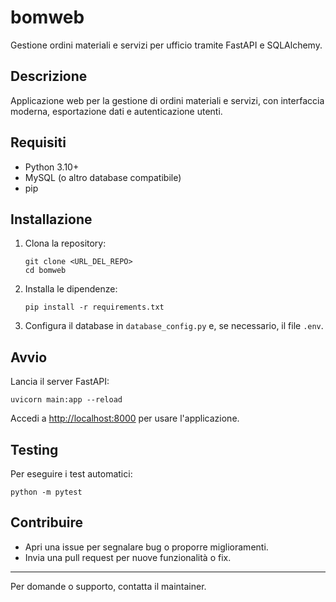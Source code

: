 # bomweb

Gestione ordini materiali e servizi per ufficio tramite FastAPI e SQLAlchemy.

## Descrizione
Applicazione web per la gestione di ordini materiali e servizi, con interfaccia moderna, esportazione dati e autenticazione utenti.

## Requisiti
- Python 3.10+
- MySQL (o altro database compatibile)
- pip

## Installazione
1. Clona la repository:
   ```
   git clone <URL_DEL_REPO>
   cd bomweb
   ```
2. Installa le dipendenze:
   ```
   pip install -r requirements.txt
   ```
3. Configura il database in `database_config.py` e, se necessario, il file `.env`.

## Avvio
Lancia il server FastAPI:
```
uvicorn main:app --reload
```
Accedi a [http://localhost:8000](http://localhost:8000) per usare l'applicazione.

## Testing
Per eseguire i test automatici:
```
python -m pytest
```

## Contribuire
- Apri una issue per segnalare bug o proporre miglioramenti.
- Invia una pull request per nuove funzionalità o fix.

---
Per domande o supporto, contatta il maintainer. 